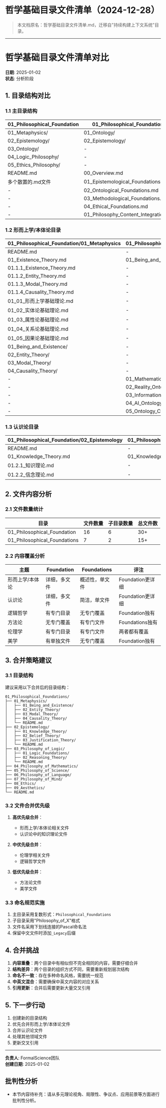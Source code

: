 # 哲学基础目录文件清单（2024-12-28）

> 本文档原名：哲学基础目录文件清单.md，迁移自"持续构建上下文系统"目录。

---

# 哲学基础目录文件清单对比

**日期**: 2025-01-02  
**状态**: 分析阶段  

## 1. 目录结构对比

### 1.1 主目录结构

| 01_Philosophical_Foundation | 01_Philosophical_Foundations |
|----------------------------|------------------------------|
| 01_Metaphysics/ | 01_Ontology/ |
| 02_Epistemology/ | 02_Epistemology/ |
| 03_Ontology/ | - |
| 04_Logic_Philosophy/ | - |
| 05_Ethics_Philosophy/ | - |
| README.md | 00_Overview.md |
| 多个散置的.md文件 | 01_Epistemological_Foundations.md |
| - | 02_Ontological_Foundations.md |
| - | 03_Methodological_Foundations.md |
| - | 04_Ethical_Foundations.md |
| - | 01_Philosophy_Content_Integration.md |

### 1.2 形而上学/本体论目录

| 01_Philosophical_Foundation/01_Metaphysics | 01_Philosophical_Foundations/01_Ontology |
|------------------------------------------|----------------------------------------|
| README.md | - |
| 01_Existence_Theory.md | 01_Being_and_Existence.md |
| 01.1.1_Existence_Theory.md | - |
| 01.1.2_Entity_Theory.md | - |
| 01.1.3_Modal_Theory.md | - |
| 01.1.4_Causality_Theory.md | - |
| 01_01_形而上学基础理论.md | - |
| 01_02_实体论基础理论.md | - |
| 01_03_属性论基础理论.md | - |
| 01_04_关系论基础理论.md | - |
| 01_05_因果论基础理论.md | - |
| 01_Being_and_Existence/ | - |
| 02_Entity_Theory/ | - |
| 03_Modal_Theory/ | - |
| 04_Causality_Theory/ | - |
| - | 01_Mathematical_Ontology.md |
| - | 02_Reality_Ontology.md |
| - | 03_Information_Ontology.md |
| - | 04_AI_Ontology.md |
| - | 05_Ontology_Comparison.md |

### 1.3 认识论目录

| 01_Philosophical_Foundation/02_Epistemology | 01_Philosophical_Foundations/02_Epistemology |
|-------------------------------------------|-------------------------------------------|
| README.md | - |
| 01_Knowledge_Theory.md | 01_Knowledge_Theory.md |
| 01.2.1_知识理论.md | - |
| 01.2.2_信念理论.md | - |

## 2. 文件内容分析

### 2.1 文件数量统计

| 目录 | 文件数量 | 子目录数量 | 总文件数 |
|------|---------|----------|---------|
| 01_Philosophical_Foundation | 16 | 6 | 30+ |
| 01_Philosophical_Foundations | 7 | 2 | 15+ |

### 2.2 内容覆盖分析

| 主题 | Foundation | Foundations | 评注 |
|------|------------|-------------|------|
| 形而上学/本体论 | 详细，多文件 | 概述性，单文件 | Foundation更详细 |
| 认识论 | 详细，多文件 | 简洁，单文件 | Foundation更详细 |
| 逻辑哲学 | 有专门目录 | 无专门覆盖 | Foundation独有 |
| 方法论 | 无专门覆盖 | 有专门文件 | Foundations独有 |
| 伦理学 | 有专门目录 | 有专门文件 | 两者都有覆盖 |
| 美学 | 有单独文件 | 无专门覆盖 | Foundation独有 |

## 3. 合并策略建议

### 3.1 目录结构

建议采用以下合并后的目录结构：

```text
01_Philosophical_Foundations/
├── 01_Metaphysics/
│   ├── 01_Being_and_Existence/
│   ├── 02_Entity_Theory/
│   ├── 03_Modal_Theory/
│   ├── 04_Causality_Theory/
│   └── README.md
├── 02_Epistemology/
│   ├── 01_Knowledge_Theory/
│   ├── 02_Belief_Theory/
│   ├── 03_Justification_Theory/
│   └── README.md
├── 03_Philosophy_of_Logic/
│   ├── 01_Logic_Foundations/
│   ├── 02_Reasoning_Theory/
│   └── README.md
├── 04_Philosophy_of_Mathematics/
├── 05_Philosophy_of_Science/
├── 06_Philosophy_of_Language/
├── 07_Philosophy_of_Mind/
├── 08_Ethics/
├── 09_Aesthetics/
└── README.md
```

### 3.2 文件合并优先级

1. **高优先级合并**：
   - 形而上学/本体论相关文件
   - 认识论中的知识理论文件

2. **中优先级合并**：
   - 伦理学相关文件
   - 逻辑哲学文件

3. **低优先级合并**：
   - 方法论文件
   - 美学文件

### 3.3 命名规范实施

1. 主目录采用复数形式：`Philosophical_Foundations`
2. 子目录采用"Philosophy_of_X"格式
3. 文件名采用下划线连接的Pascal命名法
4. 保留中文文件时添加`_Legacy`后缀

## 4. 合并挑战

1. **内容重叠**：两个目录中有相似但不完全相同的内容，需要仔细合并
2. **结构差异**：两个目录的组织方式不同，需要重新规划层次结构
3. **命名不一致**：存在多种命名风格，需要统一规范
4. **中英文混合**：需要确保中英文内容的对应关系
5. **引用更新**：合并后需要更新大量交叉引用

## 5. 下一步行动

1. 创建新的目录结构
2. 优先合并形而上学/本体论文件
3. 合并认识论文件
4. 处理其他领域文件
5. 更新交叉引用

---

**负责人**: FormalScience团队  
**创建日期**: 2025-01-02

## 批判性分析

- 本节内容待补充：请从多元理论视角、局限性、争议点、应用前景等方面进行批判性分析。
